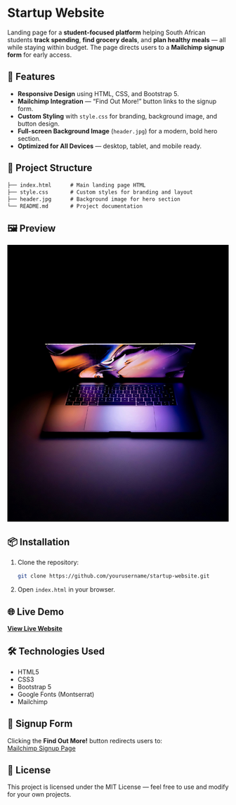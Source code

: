 # **Startup Website**  

Landing page for a **student-focused platform** helping South African students **track spending**, **find grocery deals**, and **plan healthy meals** — all while staying within budget. The page directs users to a **Mailchimp signup form** for early access.  

## 🚀 Features  
- **Responsive Design** using HTML, CSS, and Bootstrap 5.  
- **Mailchimp Integration** — “Find Out More!” button links to the signup form.  
- **Custom Styling** with `style.css` for branding, background image, and button design.  
- **Full-screen Background Image** (`header.jpg`) for a modern, bold hero section.  
- **Optimized for All Devices** — desktop, tablet, and mobile ready.  

## 📂 Project Structure  
```
├── index.html      # Main landing page HTML
├── style.css       # Custom styles for branding and layout
├── header.jpg      # Background image for hero section
└── README.md       # Project documentation
```

## 🖼 Preview  
![Landing Page Preview](header.jpg)  

## 📦 Installation  
1. Clone the repository:  
   ```bash
   git clone https://github.com/yourusername/startup-website.git
   ```  
2. Open `index.html` in your browser.  

## 🌐 Live Demo  
[**View Live Website**](keuran-05.github.io/startup-website.github.io/) 

## 🛠 Technologies Used  
- HTML5  
- CSS3  
- Bootstrap 5  
- Google Fonts (Montserrat)  
- Mailchimp

## 📧 Signup Form  
Clicking the **Find Out More!** button redirects users to:  
[Mailchimp Signup Page](https://mailchi.mp/5cd7a29f6c73/ksu)  

## 📜 License  
This project is licensed under the MIT License — feel free to use and modify for your own projects.  
